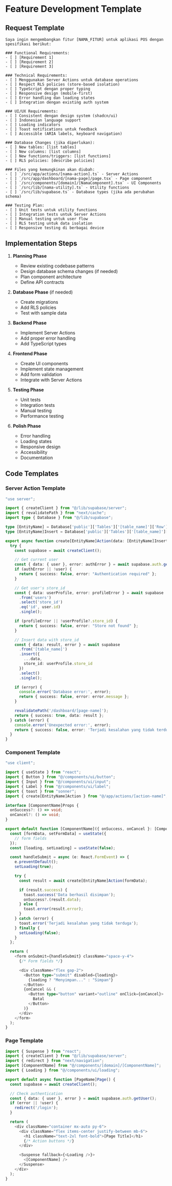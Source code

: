 # Feature Development Template

## Request Template

```
Saya ingin mengembangkan fitur [NAMA_FITUR] untuk aplikasi POS dengan spesifikasi berikut:

### Functional Requirements:
- [ ] [Requirement 1]
- [ ] [Requirement 2]
- [ ] [Requirement 3]

### Technical Requirements:
- [ ] Menggunakan Server Actions untuk database operations
- [ ] Respect RLS policies (store-based isolation)
- [ ] TypeScript dengan proper typing
- [ ] Responsive design (mobile-first)
- [ ] Error handling dan loading states
- [ ] Integration dengan existing auth system

### UI/UX Requirements:
- [ ] Consistent dengan design system (shadcn/ui)
- [ ] Indonesian language support
- [ ] Loading indicators
- [ ] Toast notifications untuk feedback
- [ ] Accessible (ARIA labels, keyboard navigation)

### Database Changes (jika diperlukan):
- [ ] New tables: [list tables]
- [ ] New columns: [list columns]
- [ ] New functions/triggers: [list functions]
- [ ] RLS policies: [describe policies]

### Files yang kemungkinan akan diubah:
- [ ] `/src/app/actions/[nama-action].ts` - Server Actions
- [ ] `/src/app/dashboard/[nama-page]/page.tsx` - Page component
- [ ] `/src/components/[domain]/[NamaComponent].tsx` - UI Components
- [ ] `/src/lib/[nama-utility].ts` - Utility functions
- [ ] `/src/lib/supabase.ts` - Database types (jika ada perubahan schema)

### Testing Plan:
- [ ] Unit tests untuk utility functions
- [ ] Integration tests untuk Server Actions
- [ ] Manual testing untuk user flow
- [ ] RLS testing untuk data isolation
- [ ] Responsive testing di berbagai device
```

## Implementation Steps

1. **Planning Phase**

   - Review existing codebase patterns
   - Design database schema changes (if needed)
   - Plan component architecture
   - Define API contracts

2. **Database Phase** (if needed)

   - Create migrations
   - Add RLS policies
   - Test with sample data

3. **Backend Phase**

   - Implement Server Actions
   - Add proper error handling
   - Add TypeScript types

4. **Frontend Phase**

   - Create UI components
   - Implement state management
   - Add form validation
   - Integrate with Server Actions

5. **Testing Phase**

   - Unit tests
   - Integration tests
   - Manual testing
   - Performance testing

6. **Polish Phase**
   - Error handling
   - Loading states
   - Responsive design
   - Accessibility
   - Documentation

## Code Templates

### Server Action Template

```typescript
"use server";

import { createClient } from "@/lib/supabase/server";
import { revalidatePath } from "next/cache";
import type { Database } from "@/lib/supabase";

type [EntityName] = Database['public']['Tables']['[table_name]']['Row'];
type [EntityName]Insert = Database['public']['Tables']['[table_name]']['Insert'];

export async function create[EntityName]Action(data: [EntityName]Insert) {
  try {
    const supabase = await createClient();

    // Get current user
    const { data: { user }, error: authError } = await supabase.auth.getUser();
    if (authError || !user) {
      return { success: false, error: "Authentication required" };
    }

    // Get user's store_id
    const { data: userProfile, error: profileError } = await supabase
      .from('users')
      .select('store_id')
      .eq('id', user.id)
      .single();

    if (profileError || !userProfile?.store_id) {
      return { success: false, error: "Store not found" };
    }

    // Insert data with store_id
    const { data: result, error } = await supabase
      .from('[table_name]')
      .insert({
        ...data,
        store_id: userProfile.store_id
      })
      .select()
      .single();

    if (error) {
      console.error('Database error:', error);
      return { success: false, error: error.message };
    }

    revalidatePath('/dashboard/[page-name]');
    return { success: true, data: result };
  } catch (error) {
    console.error('Unexpected error:', error);
    return { success: false, error: 'Terjadi kesalahan yang tidak terduga' };
  }
}
```

### Component Template

```typescript
"use client";

import { useState } from "react";
import { Button } from "@/components/ui/button";
import { Input } from "@/components/ui/input";
import { Label } from "@/components/ui/label";
import { toast } from "sonner";
import { create[EntityName]Action } from "@/app/actions/[action-name]";

interface [ComponentName]Props {
  onSuccess?: () => void;
  onCancel?: () => void;
}

export default function [ComponentName]({ onSuccess, onCancel }: [ComponentName]Props) {
  const [formData, setFormData] = useState({
    // form fields
  });
  const [loading, setLoading] = useState(false);

  const handleSubmit = async (e: React.FormEvent) => {
    e.preventDefault();
    setLoading(true);

    try {
      const result = await create[EntityName]Action(formData);

      if (result.success) {
        toast.success('Data berhasil disimpan');
        onSuccess?.(result.data);
      } else {
        toast.error(result.error);
      }
    } catch (error) {
      toast.error('Terjadi kesalahan yang tidak terduga');
    } finally {
      setLoading(false);
    }
  };

  return (
    <form onSubmit={handleSubmit} className="space-y-4">
      {/* Form fields */}

      <div className="flex gap-2">
        <Button type="submit" disabled={loading}>
          {loading ? "Menyimpan..." : "Simpan"}
        </Button>
        {onCancel && (
          <Button type="button" variant="outline" onClick={onCancel}>
            Batal
          </Button>
        )}
      </div>
    </form>
  );
}
```

### Page Template

```typescript
import { Suspense } from "react";
import { createClient } from "@/lib/supabase/server";
import { redirect } from "next/navigation";
import [ComponentName] from "@/components/[domain]/[ComponentName]";
import { Loading } from "@/components/ui/loading";

export default async function [PageName]Page() {
  const supabase = await createClient();

  // Check authentication
  const { data: { user }, error } = await supabase.auth.getUser();
  if (error || !user) {
    redirect('/login');
  }

  return (
    <div className="container mx-auto py-6">
      <div className="flex items-center justify-between mb-6">
        <h1 className="text-2xl font-bold">[Page Title]</h1>
        {/* Action buttons */}
      </div>

      <Suspense fallback={<Loading />}>
        <[ComponentName] />
      </Suspense>
    </div>
  );
}
```
